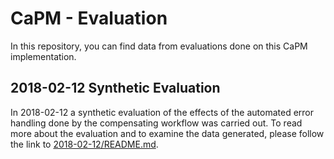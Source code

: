 # CaPM - Evaluation
In this repository, you can find data from evaluations done on this CaPM implementation.

## 2018-02-12 Synthetic Evaluation

In 2018-02-12 a synthetic evaluation of the effects of the automated error handling done by the compensating workflow was carried out. To read more about the evaluation and to examine the data generated, please follow the link to [2018-02-12/README.md](2018-02-12/README.md).